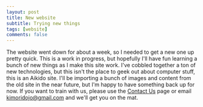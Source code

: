 ```yaml
---
layout: post
title: New website
subtitle: Trying new things
tags: [website]
comments: false
---
```


The website went down for about a week, so I needed to get a new one up pretty quick.
This is a work in progress, but hopefully I'll have fun learning a bunch of new things as I make this site work.
I've cobbled together a ton of new technologies, but this isn't the place to geek out about computer stuff, this is an Aikido site.
I'll be importing a bunch of images and content from the old site in the near future, but I'm happy to have something back up for now.
If you want to train with us, please use the [Contact Us](/contact) page or email <kimoridojo@gmail.com> and we'll get you on the mat.
